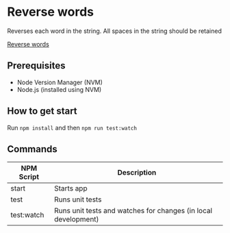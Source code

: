 # Reverse words

Reverses each word in the string. All spaces in the string should be retained


[Reverse words](https://www.codewars.com/kata/5259b20d6021e9e14c0010d4/train/javascript)

## Prerequisites

- Node Version Manager (NVM)
- Node.js (installed using NVM)

## How to get start

Run `npm install` and then `npm run test:watch`

## Commands

| NPM Script | Description                                                    |
| ---------- | -------------------------------------------------------------- |
| start      | Starts app                                                     |
| test       | Runs unit tests                                                |
| test:watch | Runs unit tests and watches for changes (in local development) |
